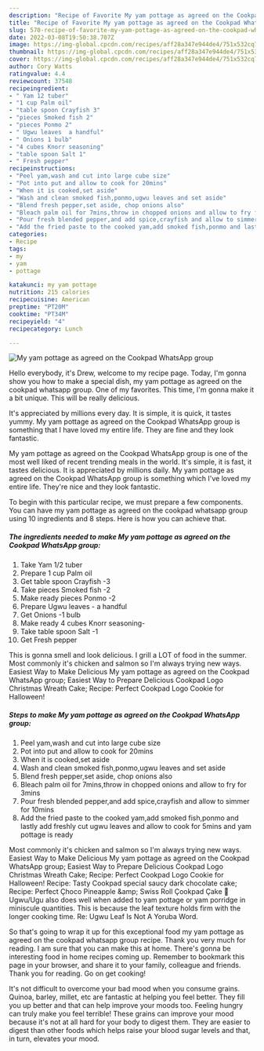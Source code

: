 ```yaml
---
description: "Recipe of Favorite My yam pottage as agreed on the Cookpad WhatsApp group"
title: "Recipe of Favorite My yam pottage as agreed on the Cookpad WhatsApp group"
slug: 570-recipe-of-favorite-my-yam-pottage-as-agreed-on-the-cookpad-whatsapp-group
date: 2022-03-08T19:50:38.707Z
image: https://img-global.cpcdn.com/recipes/aff28a347e944de4/751x532cq70/my-yam-pottage-as-agreed-on-the-cookpad-whatsapp-group-recipe-main-photo.jpg
thumbnail: https://img-global.cpcdn.com/recipes/aff28a347e944de4/751x532cq70/my-yam-pottage-as-agreed-on-the-cookpad-whatsapp-group-recipe-main-photo.jpg
cover: https://img-global.cpcdn.com/recipes/aff28a347e944de4/751x532cq70/my-yam-pottage-as-agreed-on-the-cookpad-whatsapp-group-recipe-main-photo.jpg
author: Cory Watts
ratingvalue: 4.4
reviewcount: 37548
recipeingredient:
- " Yam 12 tuber"
- "1 cup Palm oil"
- "table spoon Crayfish 3"
- "pieces Smoked fish 2"
- "pieces Ponmo 2"
- " Ugwu leaves  a handful"
- " Onions 1 bulb"
- "4 cubes Knorr seasoning"
- "table spoon Salt 1"
- " Fresh pepper"
recipeinstructions:
- "Peel yam,wash and cut into large cube size"
- "Pot into put and allow to cook for 20mins"
- "When it is cooked,set aside"
- "Wash and clean smoked fish,ponmo,ugwu leaves and set aside"
- "Blend fresh pepper,set aside, chop onions also"
- "Bleach palm oil for 7mins,throw in chopped onions and allow to fry for 3mins"
- "Pour fresh blended pepper,and add spice,crayfish and allow to simmer for 10mins"
- "Add the fried paste to the cooked yam,add smoked fish,ponmo and lastly add freshly cut ugwu leaves and allow to cook for 5mins and yam pottage is ready"
categories:
- Recipe
tags:
- my
- yam
- pottage

katakunci: my yam pottage 
nutrition: 215 calories
recipecuisine: American
preptime: "PT20M"
cooktime: "PT34M"
recipeyield: "4"
recipecategory: Lunch

---
```



![My yam pottage as agreed on the Cookpad WhatsApp group](https://img-global.cpcdn.com/recipes/aff28a347e944de4/751x532cq70/my-yam-pottage-as-agreed-on-the-cookpad-whatsapp-group-recipe-main-photo.jpg)

Hello everybody, it's Drew, welcome to my recipe page. Today, I'm gonna show you how to make a special dish, my yam pottage as agreed on the cookpad whatsapp group. One of my favorites. This time, I'm gonna make it a bit unique. This will be really delicious.

It&#39;s appreciated by millions every day. It is simple, it is quick, it tastes yummy. My yam pottage as agreed on the Cookpad WhatsApp group is something that I have loved my entire life. They are fine and they look fantastic.

My yam pottage as agreed on the Cookpad WhatsApp group is one of the most well liked of recent trending meals in the world. It's simple, it is fast, it tastes delicious. It is appreciated by millions daily. My yam pottage as agreed on the Cookpad WhatsApp group is something which I've loved my entire life. They're nice and they look fantastic.


To begin with this particular recipe, we must prepare a few components. You can have my yam pottage as agreed on the cookpad whatsapp group using 10 ingredients and 8 steps. Here is how you can achieve that.

<!--inarticleads1-->

##### The ingredients needed to make My yam pottage as agreed on the Cookpad WhatsApp group:

1. Take  Yam 1/2 tuber
1. Prepare 1 cup Palm oil
1. Get table spoon Crayfish -3
1. Take pieces Smoked fish -2
1. Make ready pieces Ponmo -2
1. Prepare  Ugwu leaves - a handful
1. Get  Onions -1 bulb
1. Make ready 4 cubes Knorr seasoning-
1. Take table spoon Salt -1
1. Get  Fresh pepper


This is gonna smell and look delicious. I grill a LOT of food in the summer. Most commonly it&#39;s chicken and salmon so I&#39;m always trying new ways. Easiest Way to Make Delicious My yam pottage as agreed on the Cookpad WhatsApp group; Easiest Way to Prepare Delicious Cookpad Logo Christmas Wreath Cake; Recipe: Perfect Cookpad Logo Cookie for Halloween! 

<!--inarticleads2-->

##### Steps to make My yam pottage as agreed on the Cookpad WhatsApp group:

1. Peel yam,wash and cut into large cube size
1. Pot into put and allow to cook for 20mins
1. When it is cooked,set aside
1. Wash and clean smoked fish,ponmo,ugwu leaves and set aside
1. Blend fresh pepper,set aside, chop onions also
1. Bleach palm oil for 7mins,throw in chopped onions and allow to fry for 3mins
1. Pour fresh blended pepper,and add spice,crayfish and allow to simmer for 10mins
1. Add the fried paste to the cooked yam,add smoked fish,ponmo and lastly add freshly cut ugwu leaves and allow to cook for 5mins and yam pottage is ready


Most commonly it&#39;s chicken and salmon so I&#39;m always trying new ways. Easiest Way to Make Delicious My yam pottage as agreed on the Cookpad WhatsApp group; Easiest Way to Prepare Delicious Cookpad Logo Christmas Wreath Cake; Recipe: Perfect Cookpad Logo Cookie for Halloween! Recipe: Tasty Cookpad special saucy dark chocolate cake; Recipe: Perfect Çhoco Pineapple &amp;amp; Swiss Roll Çookpad Çake 🍰 Ugwu/Ugu also does well when added to yam pottage or yam porridge in miniscule quantities. This is because the leaf texture holds firm with the longer cooking time. Re: Ugwu Leaf Is Not A Yoruba Word. 

So that's going to wrap it up for this exceptional food my yam pottage as agreed on the cookpad whatsapp group recipe. Thank you very much for reading. I am sure that you can make this at home. There's gonna be interesting food in home recipes coming up. Remember to bookmark this page in your browser, and share it to your family, colleague and friends. Thank you for reading. Go on get cooking!

It's not difficult to overcome your bad mood when you consume grains. Quinoa, barley, millet, etc are fantastic at helping you feel better. They fill you up better and that can help improve your moods too. Feeling hungry can truly make you feel terrible! These grains can improve your mood because it's not at all hard for your body to digest them. They are easier to digest than other foods which helps raise your blood sugar levels and that, in turn, elevates your mood.

